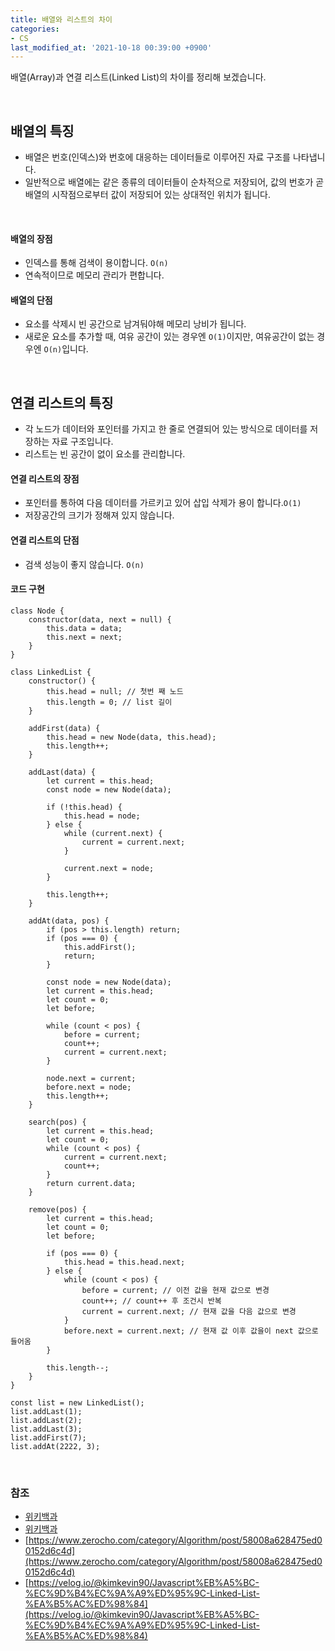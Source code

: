 ```yaml
---
title: 배열와 리스트의 차이
categories:
- CS
last_modified_at: '2021-10-18 00:39:00 +0900'
---
```


배열(Array)과 연결 리스트(Linked List)의 차이를 정리해 보겠습니다.

<br>

## 배열의 특징
* 배열은 번호(인덱스)와 번호에 대응하는 데이터들로 이루어진 자료 구조를 나타냅니다.
* 일반적으로 배열에는 같은 종류의 데이터들이 순차적으로 저장되어, 값의 번호가 곧 배열의 시작점으로부터 값이 저장되어 있는 상대적인 위치가 됩니다.

<br>

#### 배열의 장점
* 인덱스를 통해 검색이 용이합니다. `O(n)`
* 연속적이므로 메모리 관리가 편합니다.

#### 배열의 단점
* 요소를 삭제시 빈 공간으로 남겨둬야해 메모리 낭비가 됩니다.
* 새로운 요소를 추가할 때, 여유 공간이 있는 경우엔 `O(1)`이지만, 여유공간이 없는 경우엔 `O(n)`입니다.


<br>

## 연결 리스트의 특징
* 각 노드가 데이터와 포인터를 가지고 한 줄로 연결되어 있는 방식으로 데이터를 저장하는 자료 구조입니다.
* 리스트는 빈 공간이 없이 요소를 관리합니다.

#### 연결 리스트의 장점
* 포인터를 통하여 다음 데이터를 가르키고 있어 삽입 삭제가 용이 합니다.`O(1)`
* 저장공간의 크기가 정해져 있지 않습니다.

#### 연결 리스트의 단점
* 검색 성능이 좋지 않습니다. `O(n)`

#### 코드 구현
```
class Node {
	constructor(data, next = null) {
		this.data = data;
		this.next = next;
	}
}

class LinkedList {
	constructor() {
		this.head = null; // 첫번 째 노드
		this.length = 0; // list 길이
	}

	addFirst(data) {
		this.head = new Node(data, this.head);
		this.length++;
	}

	addLast(data) {
		let current = this.head;
		const node = new Node(data);

		if (!this.head) {
			this.head = node;
		} else {
			while (current.next) {
				current = current.next;
			}

			current.next = node;
		}

		this.length++;
	}

	addAt(data, pos) {
		if (pos > this.length) return;
		if (pos === 0) {
			this.addFirst();
			return;
		}

		const node = new Node(data);
		let current = this.head;
		let count = 0;
		let before;

		while (count < pos) {
			before = current;
			count++;
			current = current.next;
		}

		node.next = current;
		before.next = node;
		this.length++;
	}

	search(pos) {
		let current = this.head;
		let count = 0;
		while (count < pos) {
			current = current.next;
			count++;
		}
		return current.data;
	}

	remove(pos) {
		let current = this.head;
		let count = 0;
		let before;

		if (pos === 0) {
			this.head = this.head.next;
		} else {
			while (count < pos) {
				before = current; // 이전 값을 현재 값으로 변경
				count++; // count++ 후 조건시 반복
				current = current.next; // 현재 값을 다음 값으로 변경
			}
			before.next = current.next; // 현재 값 이후 값을이 next 값으로 들어옴
		}

		this.length--;
	}
}

const list = new LinkedList();
list.addLast(1);
list.addLast(2);
list.addLast(3);
list.addFirst(7);
list.addAt(2222, 3);
```

<br>

### 참조
* [위키백과](https://ko.wikipedia.org/wiki/%EC%97%B0%EA%B2%B0_%EB%A6%AC%EC%8A%A4%ED%8A%B8)
* [위키백과](https://ko.wikipedia.org/wiki/%EB%B0%B0%EC%97%B4)
* [https://www.zerocho.com/category/Algorithm/post/58008a628475ed00152d6c4d](https://www.zerocho.com/category/Algorithm/post/58008a628475ed00152d6c4d)
* [https://velog.io/@kimkevin90/Javascript%EB%A5%BC-%EC%9D%B4%EC%9A%A9%ED%95%9C-Linked-List-%EA%B5%AC%ED%98%84](https://velog.io/@kimkevin90/Javascript%EB%A5%BC-%EC%9D%B4%EC%9A%A9%ED%95%9C-Linked-List-%EA%B5%AC%ED%98%84)
